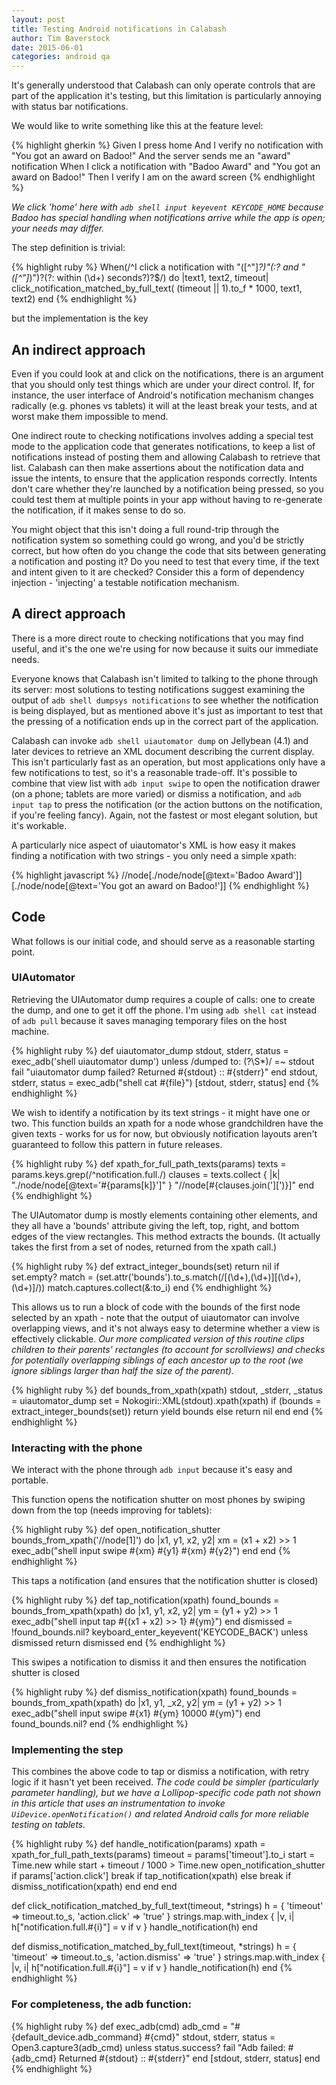 ```yaml
---
layout: post
title: Testing Android notifications in Calabash
author: Tim Baverstock
date: 2015-06-01
categories: android qa
---
```


It's generally understood that Calabash can only operate controls that are part of the application it's testing, but this limitation is particularly annoying with status bar notifications. 

We would like to write something like this at the feature level:

{% highlight gherkin %}
Given I press home
And I verify no notification with "You got an award on Badoo!"
And the server sends me an "award" notification
When I click a notification with "Badoo Award" and "You got an award on Badoo!"
Then I verify I am on the award screen
{% endhighlight %}

*We click 'home' here with `adb shell input keyevent KEYCODE_HOME` because Badoo has special handling when notifications arrive while the app is open; your needs may differ.*

The step definition is trivial:

{% highlight ruby %}
When(/^I click a notification with "([^"]*?)"(:? and "([^"]*)")?(?: within (\d+) seconds?)?$/) do |text1, text2, timeout|
 click_notification_matched_by_full_text(
(timeout || 1).to_f * 1000, text1, text2)
end
{% endhighlight %}

but the implementation is the key

## An indirect approach

Even if you could look at and click on the notifications, there is an argument that you should only test things which are under your direct control. If, for instance, the user interface of Android's notification mechanism changes radically (e.g. phones vs tablets) it will at the least break your tests, and at worst make them impossible to mend.

One indirect route to checking notifications involves adding a special test mode to the application code that generates notifications, to keep a list of notifications instead of posting them and allowing Calabash to retrieve that list. Calabash can then make assertions about the notification data and issue the intents, to ensure that the application responds correctly. Intents don't care whether they're launched by a notification being pressed, so you could test them at multiple points in your app without having to re-generate the notification, if it makes sense to do so.

You might object that this isn't doing a full round-trip through the notification system so something could go wrong, and you'd be strictly correct, but how often do you change the code that sits between generating a notification and posting it? Do you need to test that every time, if the text and intent given to it are checked? Consider this a form of dependency injection - 'injecting' a testable notification mechanism.

## A direct approach

There is a more direct route to checking notifications that you may find useful, and it's the one we're using for now because it suits our immediate needs.

Everyone knows that Calabash isn't limited to talking to the phone through its server: most solutions to testing notifications suggest examining the output of `adb shell dumpsys notifications` to see whether the notification is being displayed, but as mentioned above it's just as important to test that the pressing of a notification ends up in the correct part of the application.

Calabash can invoke `adb shell uiautomator dump` on Jellybean (4.1) and later devices to retrieve an XML document describing the current display. This isn't particularly fast as an operation, but most applications only have a few notifications to test, so it's a reasonable trade-off. It's possible to combine that view list with `adb input swipe` to open the notification drawer (on a phone; tablets are more varied) or dismiss a notification, and `adb input tap` to press the notification (or the action buttons on the notification, if you're feeling fancy). Again, not the fastest or most elegant solution, but it's workable.

A particularly nice aspect of uiautomator's XML is how easy it makes finding a notification with two strings - you only need a simple xpath: 

{% highlight javascript %}
//node[./node/node[@text='Badoo Award']][./node/node[@text='You got an award on Badoo!']]
{% endhighlight %}

## Code

What follows is our initial code, and should serve as a reasonable starting point.

### UIAutomator

Retrieving the UIAutomator dump requires a couple of calls: one to create the dump, and one to get it off the phone. I'm using `adb shell cat` instead of `adb pull` because it saves managing temporary files on the host machine.

{% highlight ruby %}
def uiautomator_dump
 stdout, stderr, status = exec_adb('shell uiautomator dump')
 unless /dumped to: (?<file>\S*)/ =~ stdout
   fail "uiautomator dump failed? Returned #{stdout} :: #{stderr}"
 end
 stdout, stderr, status = exec_adb("shell cat #{file}")
 [stdout, stderr, status]
end
{% endhighlight %}

We wish to identify a notification by its text strings - it might have one or two. This function builds an xpath for a node whose grandchildren have the given texts - works for us for now, but obviously notification layouts aren't guaranteed to follow this pattern in future releases.

{% highlight ruby %}
def xpath_for_full_path_texts(params)
 texts = params.keys.grep(/^notification.full./)
 clauses = texts.collect { |k| "./node/node[@text='#{params[k]}']" }
 "//node[#{clauses.join('][')}]"
end
{% endhighlight %}

The UIAutomator dump is mostly <node> elements containing other <node> elements, and they all have a 'bounds' attribute giving the left, top, right, and bottom edges of the view rectangles. This method extracts the bounds. (It actually takes the first from a set of nodes, returned from the xpath call.)

{% highlight ruby %}
def extract_integer_bounds(set)
 return nil if set.empty?
 match = (set.attr('bounds').to_s.match(/\[(\d+),(\d+)\]\[(\d+),(\d+)\]/))
 match.captures.collect(&:to_i)
end
{% endhighlight %}

This allows us to run a block of code with the bounds of the first node selected by an xpath - note that the output of uiautomator can involve overlapping views, and it's not always easy to determine whether a view is effectively clickable. *Our more complicated version of this routine clips children to their parents' rectangles (to account for scrollviews) and checks for potentially overlapping siblings of each ancestor up to the root (we ignore siblings larger than half the size of the parent).*

{% highlight ruby %}
def bounds_from_xpath(xpath)
 stdout, _stderr, _status = uiautomator_dump
 set = Nokogiri::XML(stdout).xpath(xpath)
 if (bounds = extract_integer_bounds(set))
   return yield bounds
 else
   return nil
 end
end
{% endhighlight %}

### Interacting with the phone

We interact with the phone through `adb input` because it's easy and portable.

This function opens the notification shutter on most phones by swiping down from the top (needs improving for tablets):

{% highlight ruby %}
def open_notification_shutter
 bounds_from_xpath('//node[1]') do |x1, y1, x2, y2|
   xm = (x1 + x2) >> 1
   exec_adb("shell input swipe #{xm} #{y1} #{xm} #{y2}")
 end
end
{% endhighlight %}

This taps a notification (and ensures that the notification shutter is closed)

{% highlight ruby %}
def tap_notification(xpath)
 found_bounds = bounds_from_xpath(xpath) do |x1, y1, x2, y2|
   ym = (y1 + y2) >> 1
   exec_adb("shell input tap #{(x1 + x2) >> 1} #{ym}")
 end
 dismissed = !found_bounds.nil?
 keyboard_enter_keyevent('KEYCODE_BACK') unless dismissed
 return dismissed
end
{% endhighlight %}

This swipes a notification to dismiss it and then ensures the notification shutter is closed

{% highlight ruby %}
def dismiss_notification(xpath)
 found_bounds = bounds_from_xpath(xpath) do |x1, y1, _x2, y2|
   ym = (y1 + y2) >> 1
   exec_adb("shell input swipe #{x1} #{ym} 10000 #{ym}")
 end
 found_bounds.nil?
end
{% endhighlight %}

### Implementing the step

This combines the above code to tap or dismiss a notification, with retry logic if it hasn't yet been received. *The code could be simpler (particularly parameter handling), but we have a Lollipop-specific code path not shown in this article that uses an instrumentation to invoke `UiDevice.openNotification()` and related Android calls for more reliable testing on tablets.*

{% highlight ruby %}
def handle_notification(params)
 xpath = xpath_for_full_path_texts(params)
 timeout = params['timeout'].to_i
 start = Time.new
 while start + timeout / 1000 > Time.new
   open_notification_shutter
   if params['action.click']
     break if tap_notification(xpath)
   else
     break if dismiss_notification(xpath)
   end
 end
end

def click_notification_matched_by_full_text(timeout, *strings)
 h = { 'timeout' => timeout.to_s, 'action.click' => 'true' }
 strings.map.with_index { |v, i| h["notification.full.#{i}"] = v if v }
 handle_notification(h)
end

def dismiss_notification_matched_by_full_text(timeout, *strings)
 h = { 'timeout' => timeout.to_s, 'action.dismiss' => 'true' }
 strings.map.with_index { |v, i| h["notification.full.#{i}"] = v if v }
 handle_notification(h)
end
{% endhighlight %}

### For completeness, the adb function:

{% highlight ruby %}
def exec_adb(cmd)
 adb_cmd = "#{default_device.adb_command} #{cmd}"
 stdout, stderr, status = Open3.capture3(adb_cmd)
 unless status.success?
   fail "Adb failed: #{adb_cmd} Returned #{stdout} :: #{stderr}"
 end
 [stdout, stderr, status]
end
{% endhighlight %}


